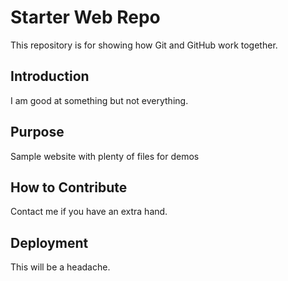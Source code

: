 # Starter Web Repo

This repository is for showing how Git and GitHub work together.

## Introduction

I am good at something but not everything.

## Purpose

Sample website with plenty of files for demos

## How to Contribute

Contact me if you have an extra hand.

## Deployment

This will be a headache.
